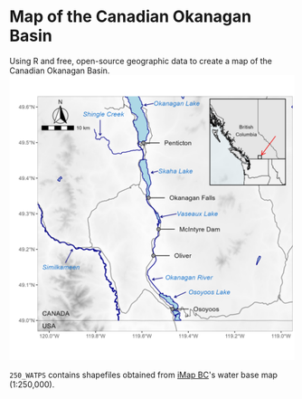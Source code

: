 # Map of the Canadian Okanagan Basin

Using R and free, open-source geographic data to create a map of the Canadian Okanagan Basin.
![oso_map](https://github.com/BradenJudson/okanagan_map/blob/main/plots/map_inset.png?raw=true)

`250_WATPS` contains shapefiles obtained from [iMap BC](https://www2.gov.bc.ca/gov/content/data/geographic-data-services/web-based-mapping/imapbc)'s water base map (1:250,000). 
